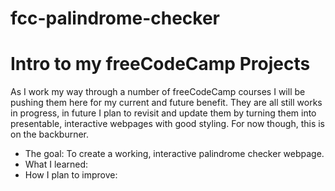 # fcc-palindrome-checker

# Intro to my freeCodeCamp Projects
As I work my way through a number of freeCodeCamp courses I will be pushing them here for my current and future benefit. They are all still works in progress, in future I plan to revisit and update them by turning them into presentable, interactive webpages with good styling. For now though, this is on the backburner.


- The goal: To create a working, interactive palindrome checker webpage.
- What I learned:
- How I plan to improve:
